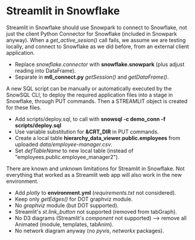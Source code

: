 # Streamlit in Snowflake

Streamlit in Snowflake should use Snowpark to connect to Snowflake, not just the client Python Connector for Snowflake (included in Snowpark anyway). When a *get_active_sesion()* call fails, we assume we are testing locally, and connect to Snowflake as we did before, from an external client application.

* Replace *snowflake.connector* with **snowflake.snowpark** (plus adjust reading into DataFrame).
* Separate in **m6_connect.py** *getSession()* and *getDataFrame()*.

A new SQL script can be manually or automatically executed by the SnowSQL CLI, to deploy the required application files into a stage in Snowflake, through PUT commands. Then a STREAMLIT object is created for these files.

* Add scripts/deploy.sql, to call with **snowsql -c demo_conn -f scripts/deploy.sql**
* Use variable substitution for **&CRT_DIR** in PUT commands.
* Create a local table **hierarchy_data_viewer.public.employees** from uploaded *data/employee-manager.csv*.
* Set *defTableName* to new local table (instead of "employees.public.employee_manager2").

There are known and unknown limitations for Streamlit in Snowflake. Not everything that worked as a Streamlit web app will also work in the new environment.

* Add *plotly* to **environment.yml** (*requirements.txt* not considered).
* Keep only *getEdges()* for DOT graphviz module.
* No *graphviz* module (but DOT supported).
* Streamlit's *st.link_button* not supported (removed from tabGraph).
* No D3 diagrams (Streamlit's *component* not supported) --> remove all Animated (module, templates, tabAnim).
* No network diagram anyway (no *pyvis*, *networkx* packages).
